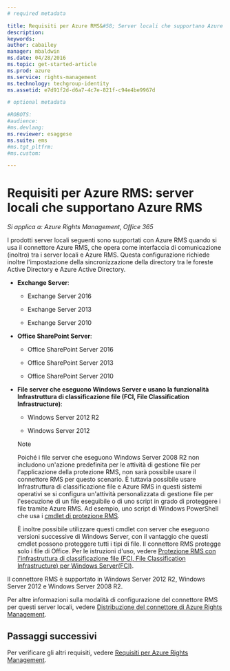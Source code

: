 ```yaml
---
# required metadata

title: Requisiti per Azure RMS&#58; Server locali che supportano Azure Rights Management | Azure RMS
description:
keywords:
author: cabailey
manager: mbaldwin
ms.date: 04/28/2016
ms.topic: get-started-article
ms.prod: azure
ms.service: rights-management
ms.technology: techgroup-identity
ms.assetid: e7d91f2d-d6a7-4c7e-821f-c94e4be9967d

# optional metadata

#ROBOTS:
#audience:
#ms.devlang:
ms.reviewer: esaggese
ms.suite: ems
#ms.tgt_pltfrm:
#ms.custom:

---
```



# Requisiti per Azure RMS: server locali che supportano Azure RMS

*Si applica a: Azure Rights Management, Office 365*

I prodotti server locali seguenti sono supportati con Azure RMS quando si usa il connettore Azure RMS, che opera come interfaccia di comunicazione (inoltro) tra i server locali e Azure RMS. Questa configurazione richiede inoltre l'impostazione della sincronizzazione della directory tra le foreste Active Directory e Azure Active Directory.

-   **Exchange Server**:

    -   Exchange Server 2016

    -   Exchange Server 2013

    -   Exchange Server 2010

-   **Office SharePoint Server**:

    -   Office SharePoint Server 2016

    -   Office SharePoint Server 2013

    -   Office SharePoint Server 2010

-   **File server che eseguono Windows Server e usano la funzionalità Infrastruttura di classificazione file (FCI, File Classification Infrastructure)**:

    -   Windows Server 2012 R2

    -   Windows Server 2012

    > [!NOTE]
    > Poiché i file server che eseguono Windows Server 2008 R2 non includono un'azione predefinita per le attività di gestione file per l'applicazione della protezione RMS, non sarà possibile usare il connettore RMS per questo scenario. È tuttavia possibile usare Infrastruttura di classificazione file e Azure RMS in questi sistemi operativi se si configura un'attività personalizzata di gestione file per l'esecuzione di un file eseguibile o di uno script in grado di proteggere i file tramite Azure RMS. Ad esempio, uno script di Windows PowerShell che usa i [cmdlet di protezione RMS](https://msdn.microsoft.com/library/azure/mt433195.aspx).
    > 
    > È inoltre possibile utilizzare questi cmdlet con server che eseguono versioni successive di Windows Server, con il vantaggio che questi cmdlet possono proteggere tutti i tipi di file. Il connettore RMS protegge solo i file di Office. Per le istruzioni d'uso, vedere [Protezione RMS con l'infrastruttura di classificazione file (FCI, File Classification Infrastructure) per Windows Server&#40;FCI&#41;](../rms-client/configure-fci.md).

Il connettore RMS è supportato in Windows Server 2012 R2, Windows Server 2012 e Windows Server 2008 R2.

Per altre informazioni sulla modalità di configurazione del connettore RMS per questi server locali, vedere [Distribuzione del connettore di Azure Rights Management](../deploy-use/deploy-rms-connector.md).

## Passaggi successivi
Per verificare gli altri requisiti, vedere [Requisiti per Azure Rights Management](requirements-azure-rms.md).


<!--HONumber=May16_HO2-->


